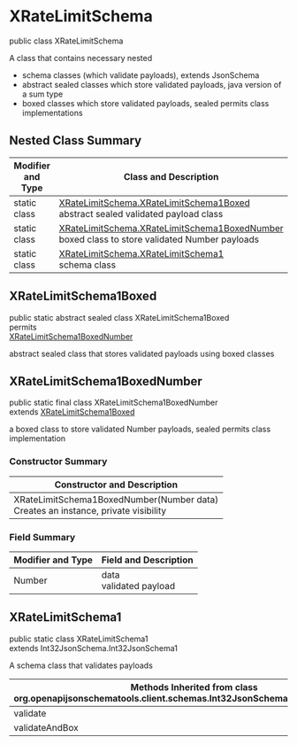 # XRateLimitSchema
public class XRateLimitSchema<br>

A class that contains necessary nested
- schema classes (which validate payloads), extends JsonSchema
- abstract sealed classes which store validated payloads, java version of a sum type
- boxed classes which store validated payloads, sealed permits class implementations

## Nested Class Summary
| Modifier and Type | Class and Description |
| ----------------- | ---------------------- |
| static class | [XRateLimitSchema.XRateLimitSchema1Boxed](#xratelimitschema1boxed)<br> abstract sealed validated payload class |
| static class | [XRateLimitSchema.XRateLimitSchema1BoxedNumber](#xratelimitschema1boxednumber)<br> boxed class to store validated Number payloads |
| static class | [XRateLimitSchema.XRateLimitSchema1](#xratelimitschema1)<br> schema class |

## XRateLimitSchema1Boxed
public static abstract sealed class XRateLimitSchema1Boxed<br>
permits<br>
[XRateLimitSchema1BoxedNumber](#xratelimitschema1boxednumber)

abstract sealed class that stores validated payloads using boxed classes

## XRateLimitSchema1BoxedNumber
public static final class XRateLimitSchema1BoxedNumber<br>
extends [XRateLimitSchema1Boxed](#xratelimitschema1boxed)

a boxed class to store validated Number payloads, sealed permits class implementation

### Constructor Summary
| Constructor and Description |
| --------------------------- |
| XRateLimitSchema1BoxedNumber(Number data)<br>Creates an instance, private visibility |

### Field Summary
| Modifier and Type | Field and Description |
| ----------------- | ---------------------- |
| Number | data<br>validated payload |

## XRateLimitSchema1
public static class XRateLimitSchema1<br>
extends Int32JsonSchema.Int32JsonSchema1

A schema class that validates payloads

| Methods Inherited from class org.openapijsonschematools.client.schemas.Int32JsonSchema.Int32JsonSchema1 |
| ------------------------------------------------------------------ |
| validate                                                           |
| validateAndBox                                                     |
